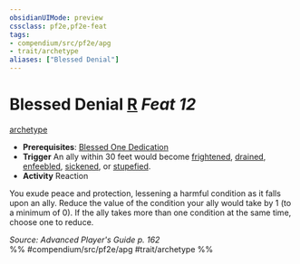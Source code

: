 ```yaml
---
obsidianUIMode: preview
cssclass: pf2e,pf2e-feat
tags:
- compendium/src/pf2e/apg
- trait/archetype
aliases: ["Blessed Denial"]
---
```

# Blessed Denial  [R](../../rules/core-rulebook/chapter-9-playing-the-game.md#Actions "Reaction") *Feat 12*  
[archetype](../../rules/traits/archetype.md)  

- **Prerequisites**: [Blessed One Dedication](blessed-one-dedication-apg.md)
- **Trigger** An ally within 30 feet would become [frightened](../../rules/conditions.md#Frightened), [drained](../../rules/conditions.md#Drained), [enfeebled](../../rules/conditions.md#Enfeebled), [sickened](../../rules/conditions.md#Sickened), or [stupefied](../../rules/conditions.md#Stupefied).
- **Activity** Reaction

You exude peace and protection, lessening a harmful condition as it falls upon an ally. Reduce the value of the condition your ally would take by 1 (to a minimum of 0). If the ally takes more than one condition at the same time, choose one to reduce.

*Source: Advanced Player's Guide p. 162*  
%% #compendium/src/pf2e/apg #trait/archetype %%